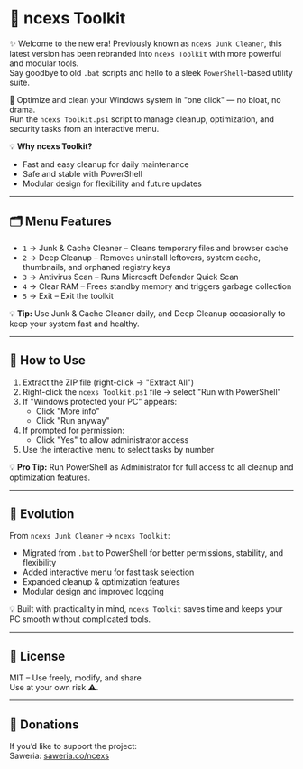 # 🧰 ncexs Toolkit

✨ Welcome to the new era! Previously known as `ncexs Junk Cleaner`, this latest version has been rebranded into `ncexs Toolkit` with more powerful and modular tools.  
Say goodbye to old `.bat` scripts and hello to a sleek `PowerShell`-based utility suite.

🧼 Optimize and clean your Windows system in "one click" — no bloat, no drama.  
Run the `ncexs Toolkit.ps1` script to manage cleanup, optimization, and security tasks from an interactive menu.

💡 **Why ncexs Toolkit?**  
- Fast and easy cleanup for daily maintenance  
- Safe and stable with PowerShell  
- Modular design for flexibility and future updates  

---

## 🗂️ Menu Features

- `1` → Junk & Cache Cleaner – Cleans temporary files and browser cache  
- `2` → Deep Cleanup – Removes uninstall leftovers, system cache, thumbnails, and orphaned registry keys  
- `3` → Antivirus Scan – Runs Microsoft Defender Quick Scan  
- `4` → Clear RAM – Frees standby memory and triggers garbage collection  
- `5` → Exit – Exit the toolkit  

💡 **Tip:** Use Junk & Cache Cleaner daily, and Deep Cleanup occasionally to keep your system fast and healthy.

---

## 📝 How to Use

1. Extract the ZIP file (right-click → "Extract All")  
2. Right-click the `ncexs Toolkit.ps1` file → select "Run with PowerShell"  
3. If "Windows protected your PC" appears:
   - Click "More info"  
   - Click "Run anyway"  
4. If prompted for permission:
   - Click "Yes" to allow administrator access  
5. Use the interactive menu to select tasks by number  

💡 **Pro Tip:** Run PowerShell as Administrator for full access to all cleanup and optimization features.

---

## 🚀 Evolution

From `ncexs Junk Cleaner` → `ncexs Toolkit`:  
- Migrated from `.bat` to PowerShell for better permissions, stability, and flexibility  
- Added interactive menu for fast task selection  
- Expanded cleanup & optimization features  
- Modular design and improved logging  

💡 Built with practicality in mind, `ncexs Toolkit` saves time and keeps your PC smooth without complicated tools.

---

## 📜 License

MIT – Use freely, modify, and share  
Use at your own risk ⚠️.

---

## 💖 Donations
If you’d like to support the project:  
Saweria: [saweria.co/ncexs](https://saweria.co/ncexs)
